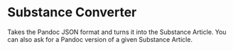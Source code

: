 Substance Converter
===========

Takes the Pandoc JSON format and turns it into the Substance Article. You can also ask for a Pandoc version of a given Substance Article.
